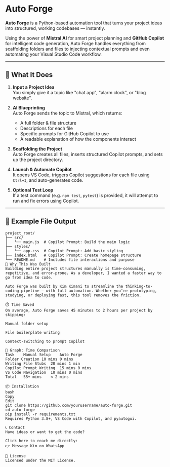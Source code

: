 # Auto Forge

**Auto Forge** is a Python-based automation tool that turns your project ideas into structured, working codebases — instantly.

Using the power of **Mistral AI** for smart project planning and **GitHub Copilot** for intelligent code generation, Auto Forge handles everything from scaffolding folders and files to injecting contextual prompts and even automating your Visual Studio Code workflow.

---

## 🚀 What It Does

1. **Input a Project Idea**  
   You simply give it a topic like "chat app", "alarm clock", or "blog website".

2. **AI Blueprinting**  
   Auto Forge sends the topic to Mistral, which returns:
   - A full folder & file structure
   - Descriptions for each file
   - Specific prompts for GitHub Copilot to use
   - A readable explanation of how the components interact

3. **Scaffolding the Project**  
   Auto Forge creates all files, inserts structured Copilot prompts, and sets up the project directory.

4. **Launch & Automate Copilot**  
   It opens VS Code, triggers Copilot suggestions for each file using `Ctrl+I`, and auto-generates code.

5. **Optional Test Loop**  
   If a test command (e.g. `npm test`, `pytest`) is provided, it will attempt to run and fix errors using Copilot.

---

## 📂 Example File Output

```plaintext
project_root/
├── src/
│   └── main.js  # Copilot Prompt: Build the main logic
├── styles/
│   └── app.css  # Copilot Prompt: Add basic styling
├── index.html   # Copilot Prompt: Create homepage structure
└── README.md    # Includes file interactions and purpose
🧠 Why This Was Built
Building entire project structures manually is time-consuming, repetitive, and error-prone. As a developer, I wanted a faster way to go from idea to code.

Auto Forge was built by Kim Kimani to streamline the thinking-to-coding pipeline — with full automation. Whether you’re prototyping, studying, or deploying fast, this tool removes the friction.

⏱️ Time Saved
On average, Auto Forge saves 45 minutes to 2 hours per project by skipping:

Manual folder setup

File boilerplate writing

Context-switching to prompt Copilot

🧩 Graph: Time Comparison
Task	Manual Setup	Auto Forge
Folder Creation	10 mins	0 mins
Writing File Stubs	20 mins	1 min
Copilot Prompt Writing	15 mins	0 mins
VS Code Navigation	10 mins	0 mins
Total	55+ mins	< 2 mins

📦 Installation
bash
Copy
Edit
git clone https://github.com/yourusername/auto-forge.git
cd auto-forge
pip install -r requirements.txt
Requires Python 3.8+, VS Code with Copilot, and pyautogui.

📞 Contact
Have ideas or want to get the code?

Click here to reach me directly:
👉 Message Kim on WhatsApp

🪪 License
Licensed under the MIT License.
